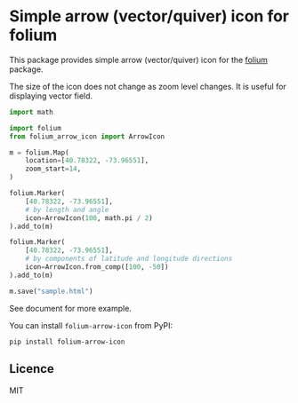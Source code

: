 # Simple arrow (vector/quiver) icon for folium

This package provides simple arrow (vector/quiver) icon for the [folium](https://pypi.org/project/folium/) package.

The size of the icon does not change as zoom level changes.
It is useful for displaying vector field.

```python
import math

import folium
from folium_arrow_icon import ArrowIcon

m = folium.Map(
    location=[40.78322, -73.96551],
    zoom_start=14,
)

folium.Marker(
    [40.78322, -73.96551],
    # by length and angle
    icon=ArrowIcon(100, math.pi / 2)
).add_to(m)

folium.Marker(
    [40.78322, -73.96551],
    # by components of latitude and longitude directions
    icon=ArrowIcon.from_comp([100, -50])
).add_to(m)

m.save("sample.html")
```

See document for more example.

You can install `folium-arrow-icon` from PyPI:

```shell
pip install folium-arrow-icon
```

## Licence

MIT
